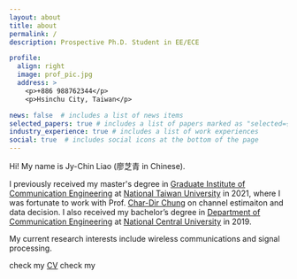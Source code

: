 ```yaml
---
layout: about
title: about
permalink: /
description: Prospective Ph.D. Student in EE/ECE

profile:
  align: right
  image: prof_pic.jpg
  address: >
    <p>+886 988762344</p>
    <p>Hsinchu City, Taiwan</p>

news: false  # includes a list of news items
selected_papers: true # includes a list of papers marked as "selected={true}"
industry_experience: true # includes a list of work experiences
social: true  # includes social icons at the bottom of the page
---
```


Hi! My name is Jy-Chin Liao (廖芝青 in Chinese). 

I previously received my master's degree in [Graduate Institute of Communication Engineering](https://comm.ntu.edu.tw/en/) at [National Taiwan 
University](https://www.ntu.edu.tw/english/) in 2021, where I was fortunate to work with Prof. 
[Char-Dir Chung](https://www.ee.ntu.edu.tw/profile1.php?teacher_id=901162) on channel estimaiton and data decision.
I also received my bachelor’s degree in [Department of Communication Engineering](http://www.ce.ncu.edu.tw/english/index.html) at 
[National Central University](https://www.ncu.edu.tw/en/index) in 2019.

My current research interests include wireless communications and signal processing.

check my [CV](example_pdf.pdf)
check my 
